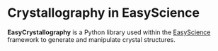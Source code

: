 # Crystallography in EasyScience

**EasyCrystallography** is a Python library used within the
[EasyScience](https://github.com/EasyScience) framework to generate and
manipulate crystal structures.
